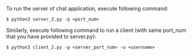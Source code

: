 To run the server of chat application, execute following command:

`$ python3 server_2.py -p <port_num>`

Similarly, execute following command to run a client (with same port_num that you have provided to server.py):

`$ python3 client_2.py -p <server_port_num> -u <username>`
